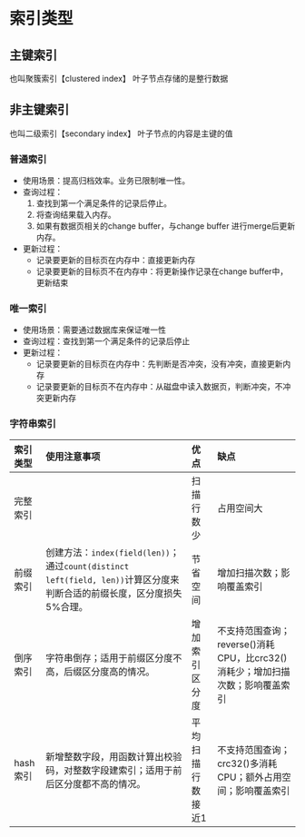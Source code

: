 # 索引类型
## 主键索引
也叫聚簇索引【clustered index】
叶子节点存储的是整行数据

## 非主键索引
也叫二级索引【secondary index】
叶子节点的内容是主键的值

### 普通索引
- 使用场景：提高归档效率。业务已限制唯一性。
- 查询过程：
    1. 查找到第一个满足条件的记录后停止。
    2. 将查询结果载入内存。
    3. 如果有数据页相关的change buffer，与change buffer 进行merge后更新内存。
- 更新过程：
    - 记录要更新的目标页在内存中：直接更新内存
    - 记录要更新的目标页不在内存中：将更新操作记录在change buffer中，更新结束
    
### 唯一索引
- 使用场景：需要通过数据库来保证唯一性
- 查询过程：查找到第一个满足条件的记录后停止
- 更新过程：
    - 记录要更新的目标页在内存中：先判断是否冲突，没有冲突，直接更新内存
    - 记录要更新的目标页不在内存中：从磁盘中读入数据页，判断冲突，不冲突更新内存

### 字符串索引

索引类型 | 使用注意事项 | 优点 | 缺点
:-- | :-- | :-- | :--
完整索引 | | 扫描行数少 | 占用空间大 
前缀索引 | 创建方法：`index(field(len))`；通过`count(distinct left(field, len))`计算区分度来判断合适的前缀长度，区分度损失5%合理。 | 节省空间 | 增加扫描次数；影响覆盖索引
倒序索引 | 字符串倒存；适用于前缀区分度不高，后缀区分度高的情况。 | 增加索引区分度 | 不支持范围查询；reverse()消耗CPU，比crc32()消耗少；增加扫描次数；影响覆盖索引
hash索引 | 新增整数字段，用函数计算出校验码，对整数字段建索引；适用于前后区分度都不高的情况。 | 平均扫描行数接近1 | 不支持范围查询；crc32()多消耗CPU；额外占用空间；影响覆盖索引

